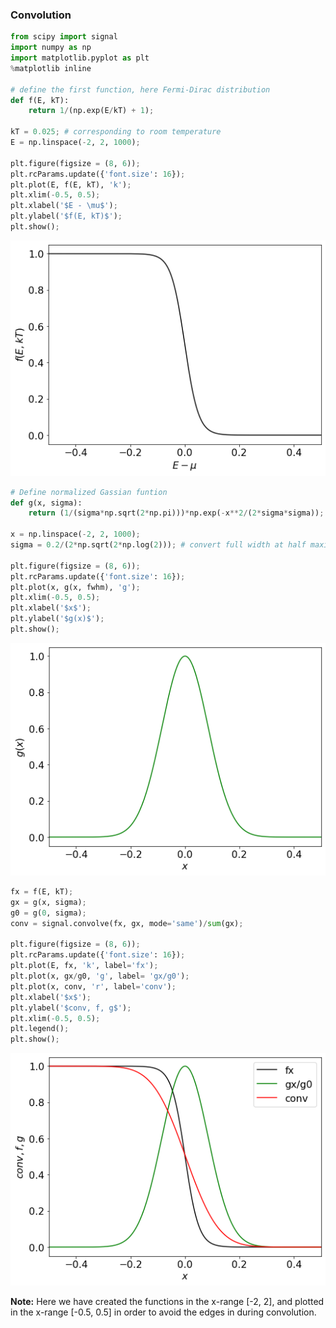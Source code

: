 ### Convolution 

```py 
from scipy import signal 
import numpy as np 
import matplotlib.pyplot as plt 
%matplotlib inline 

# define the first function, here Fermi-Dirac distribution  
def f(E, kT): 
    return 1/(np.exp(E/kT) + 1); 

kT = 0.025; # corresponding to room temperature 
E = np.linspace(-2, 2, 1000); 

plt.figure(figsize = (8, 6)); 
plt.rcParams.update({'font.size': 16}); 
plt.plot(E, f(E, kT), 'k'); 
plt.xlim(-0.5, 0.5); 
plt.xlabel('$E - \mu$'); 
plt.ylabel('$f(E, kT)$'); 
plt.show(); 
``` 
![scipy-fermi-dirac-function](../img/scipy-fermi-dirac-function.png) 

```py 
# Define normalized Gassian funtion 
def g(x, sigma):
    return (1/(sigma*np.sqrt(2*np.pi)))*np.exp(-x**2/(2*sigma*sigma)); 

x = np.linspace(-2, 2, 1000); 
sigma = 0.2/(2*np.sqrt(2*np.log(2))); # convert full width at half maxima 

plt.figure(figsize = (8, 6)); 
plt.rcParams.update({'font.size': 16}); 
plt.plot(x, g(x, fwhm), 'g'); 
plt.xlim(-0.5, 0.5); 
plt.xlabel('$x$'); 
plt.ylabel('$g(x)$'); 
plt.show(); 
``` 

![Gaussian-function](../img/scipy-gauss-function.png) 

```py 
fx = f(E, kT); 
gx = g(x, sigma); 
g0 = g(0, sigma); 
conv = signal.convolve(fx, gx, mode='same')/sum(gx); 

plt.figure(figsize = (8, 6)); 
plt.rcParams.update({'font.size': 16}); 
plt.plot(E, fx, 'k', label='fx'); 
plt.plot(x, gx/g0, 'g', label= 'gx/g0'); 
plt.plot(x, conv, 'r', label='conv'); 
plt.xlabel('$x$'); 
plt.ylabel('$conv, f, g$'); 
plt.xlim(-0.5, 0.5); 
plt.legend(); 
plt.show(); 
``` 

![convolution-plot](../img/scipy-conv.png) 

**Note:** Here we have created the functions in the x-range [-2, 2], and plotted in the x-range [-0.5, 0.5] in order to avoid the edges in during convolution. 
